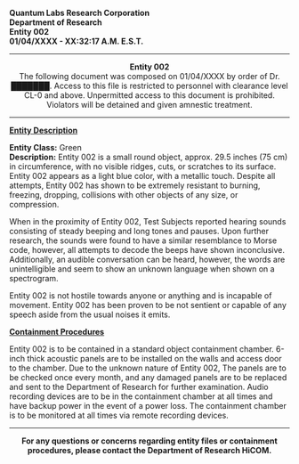 **Quantum Labs Research Corporation** </br>
**Department of Research** </br>
**Entity 002** </br>
**01/04/XXXX - XX:32:17 A.M. E.S.T.** </br>

---

<p align="center">
  <b>Entity 002</b> </br>
  The following document was composed on 01/04/XXXX by order of Dr. ███████. Access to this file is restricted to personnel with clearance level CL-0 and above. Unpermitted access to this document is prohibited. Violators will be detained and given amnestic treatment.
</p>

---

**<ins>Entity Description</ins>**

**Entity Class:** Green </br>
**Description:** Entity 002 is a small round object, approx. 29.5 inches (75 cm) in circumference, with no visible ridges, cuts, or scratches to its surface. Entity 002 appears as a light blue color, with a metallic touch. Despite all attempts, Entity 002 has shown to be extremely resistant to burning, freezing, dropping, collisions with other objects of any size, or compression.

When in the proximity of Entity 002, Test Subjects reported hearing sounds consisting of steady beeping and long tones and pauses. Upon further research, the sounds were found to have a similar resemblance to Morse code, however, all attempts to decode the beeps have shown inconclusive. Additionally, an audible conversation can be heard, however, the words are unintelligible and seem to show an unknown language when shown on a spectrogram. 

Entity 002 is not hostile towards anyone or anything and is incapable of movement. Entity 002 has been proven to be not sentient or capable of any speech aside from the usual noises it emits.


**<ins>Containment Procedures</ins>**

Entity 002 is to be contained in a standard object containment chamber. 6-inch thick acoustic panels are to be installed on the walls and access door to the chamber. Due to the unknown nature of Entity 002, The panels are to be checked once every month, and any damaged panels are to be replaced and sent to the Department of Research for further examination. Audio recording devices are to be in the containment chamber at all times and have backup power in the event of a power loss. The containment chamber is to be monitored at all times via remote recording devices.

---

<p align="center">
  <b>For any questions or concerns regarding entity files or containment procedures, please contact the Department of Research HiCOM.</b>
</p>
